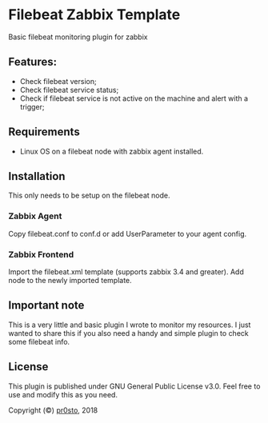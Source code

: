 # Filebeat Zabbix Template

Basic filebeat monitoring plugin for zabbix

## Features:

- Check filebeat version; 
- Check filebeat service status; 
- Check if filebeat service is not active on the machine and alert with a trigger; 

## Requirements

- Linux OS on a filebeat node with zabbix agent installed.

## Installation

This only needs to be setup on the filebeat node.

### Zabbix Agent

Copy filebeat.conf to conf.d or add UserParameter to your agent config.

### Zabbix Frontend

Import the filebeat.xml template (supports zabbix 3.4 and greater).
Add node to the newly imported template.

## Important note

This is a very little and basic plugin I wrote to monitor my resources. I just 
wanted to share this if you also need a handy and simple plugin to check some 
filebeat info.

## License

This plugin is published under GNU General Public License v3.0. Feel free to use 
and modify this as you need.

Copyright (©) [pr0sto](https://github.com/pr0sto), 2018
